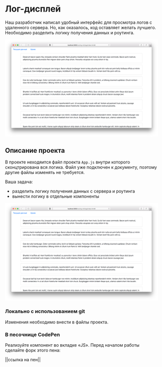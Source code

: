 Лог-дисплей
===

Наш разработчик написал удобный интерфейс для просмотра логов с удаленного сервера. Но, как оказалось, код оставляет желать лучшего. Необходимо разделить логику получения данных и роутинга.

![logs.png](./assets/logs.png)

## Описание проекта

В проекте неходяится файл проекта `App.js` внутри которого сконцтрирована вся логика. Файл уже подключен к документу, поэтому другие файлы изменять не требуется.

Ваша задача:
- разделить логику получения данных с сервера и роутинга
- вынести логику в  отдельные компоненты

![logs-done.png](./assets/logs.png)

### Локально с использованием git

Изменения необходимо внести в файлы проекта.

### В песочнице CodePen

Реализуйте компонент во вкладке «JS». Перед началом работы сделайте форк этого пена:

||ссылка на пен||
